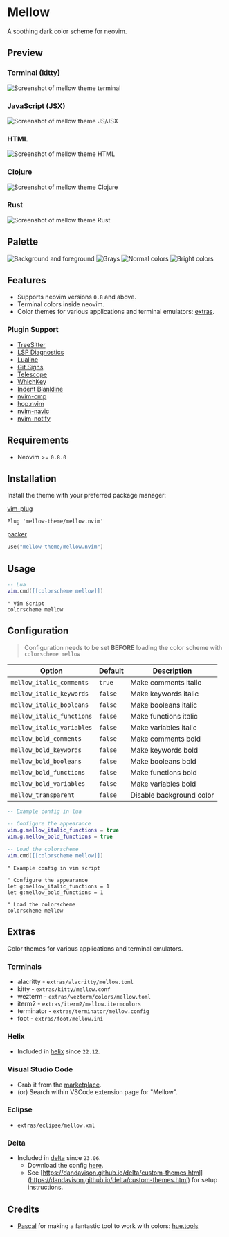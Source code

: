# Mellow

A soothing dark color scheme for neovim.

## Preview

### Terminal (kitty)

![Screenshot of mellow theme terminal](https://user-images.githubusercontent.com/1040966/196249241-173a1636-b74f-4767-b27f-2b3ed02cea26.png)

### JavaScript (JSX)

![Screenshot of mellow theme JS/JSX]("https://user-images.githubusercontent.com/1040966/196249265-d122fee2-b14f-4c80-9678-f949487755d4.png)

### HTML

![Screenshot of mellow theme HTML](https://user-images.githubusercontent.com/1040966/196249274-5846ea9e-cf02-4ec8-9bae-53b900539ee8.png)

### Clojure

![Screenshot of mellow theme Clojure](https://user-images.githubusercontent.com/1040966/196249280-c68a6c20-18b8-4747-9a66-dac28e864457.png)

### Rust

![Screenshot of mellow theme Rust](https://user-images.githubusercontent.com/1040966/196249282-20f2097a-1467-4365-9c99-4f7957e98aec.png)

## Palette

![Background and foreground](https://user-images.githubusercontent.com/1040966/197761645-8864f33c-a287-4bec-b8fa-2f6c3033f380.png)
![Grays](https://user-images.githubusercontent.com/1040966/197760220-e8c71e34-e421-474b-819d-4acd12e126de.png)
![Normal colors](https://user-images.githubusercontent.com/1040966/197760225-9a3e3ff0-7ee0-426f-9646-c4b5e3dc0acc.png)
![Bright colors](https://user-images.githubusercontent.com/1040966/197760222-f2f43028-b3b8-4480-be79-5ec95a330db7.png)

## Features

- Supports neovim versions `0.8` and above.
- Terminal colors inside neovim.
- Color themes for various applications and terminal emulators: [extras](#extras).

### Plugin Support

- [TreeSitter](https://github.com/nvim-treesitter/nvim-treesitter)
- [LSP Diagnostics](https://neovim.io/doc/user/lsp.html)
- [Lualine](https://github.com/nvim-lualine/lualine.nvim)
- [Git Signs](https://github.com/lewis6991/gitsigns.nvim)
- [Telescope](https://github.com/nvim-telescope/telescope.nvim)
- [WhichKey](https://github.com/liuchengxu/vim-which-key)
- [Indent Blankline](https://github.com/lukas-reineke/indent-blankline.nvim)
- [nvim-cmp](https://github.com/hrsh7th/nvim-cmp)
- [hop.nvim](https://github.com/phaazon/hop.nvim)
- [nvim-navic](https://github.com/SmiteshP/nvim-navic)
- [nvim-notify](https://github.com/rcarriga/nvim-notify)

## Requirements

- Neovim >= `0.8.0`

## Installation

Install the theme with your preferred package manager:

[vim-plug](https://github.com/junegunn/vim-plug)

```vim
Plug 'mellow-theme/mellow.nvim'
```

[packer](https://github.com/wbthomason/packer.nvim)

```lua
use("mellow-theme/mellow.nvim")
```

## Usage

```lua
-- Lua
vim.cmd([[colorscheme mellow]])
```

```vim
" Vim Script
colorscheme mellow
```

## Configuration

> Configuration needs to be set **BEFORE** loading the color scheme with `colorscheme mellow`

| Option                    | Default | Description              |
| ------------------------- | ------- | ------------------------ |
| `mellow_italic_comments`  | `true`  | Make comments italic     |
| `mellow_italic_keywords`  | `false` | Make keywords italic     |
| `mellow_italic_booleans`  | `false` | Make booleans italic     |
| `mellow_italic_functions` | `false` | Make functions italic    |
| `mellow_italic_variables` | `false` | Make variables italic    |
| `mellow_bold_comments`    | `false` | Make comments bold       |
| `mellow_bold_keywords`    | `false` | Make keywords bold       |
| `mellow_bold_booleans`    | `false` | Make booleans bold       |
| `mellow_bold_functions`   | `false` | Make functions bold      |
| `mellow_bold_variables`   | `false` | Make variables bold      |
| `mellow_transparent`      | `false` | Disable background color |

```lua
-- Example config in lua

-- Configure the appearance
vim.g.mellow_italic_functions = true
vim.g.mellow_bold_functions = true

-- Load the colorscheme
vim.cmd([[colorscheme mellow]])
```

```vim
" Example config in vim script

" Configure the appearance
let g:mellow_italic_functions = 1
let g:mellow_bold_functions = 1

" Load the colorscheme
colorscheme mellow
```

## Extras

Color themes for various applications and terminal emulators.

### Terminals

- alacritty - `extras/alacritty/mellow.toml`
- kitty - `extras/kitty/mellow.conf`
- wezterm - `extras/wezterm/colors/mellow.toml`
- iterm2 - `extras/iterm2/mellow.itermcolors`
- terminator - `extras/terminator/mellow.config`
- foot - `extras/foot/mellow.ini`

### Helix

- Included in [helix](https://helix-editor.com/) since `22.12`.

### Visual Studio Code

- Grab it from the [marketplace](https://marketplace.visualstudio.com/items?itemName=kvrohit.mellow-theme).
- (or) Search within VSCode extension page for "Mellow".

### Eclipse

- `extras/eclipse/mellow.xml`

### Delta

- Included in [delta](https://github.com/dandavison/delta) since `23.06`.
  - Download the config [here](https://github.com/dandavison/delta/blob/master/themes.gitconfig).
  - See [https://dandavison.github.io/delta/custom-themes.html](https://dandavison.github.io/delta/custom-themes.html) for setup instructions.

## Credits

- [Pascal](https://pabue.co/) for making a fantastic tool to work with colors: [hue.tools](https://hue.tools/?format=hex)
